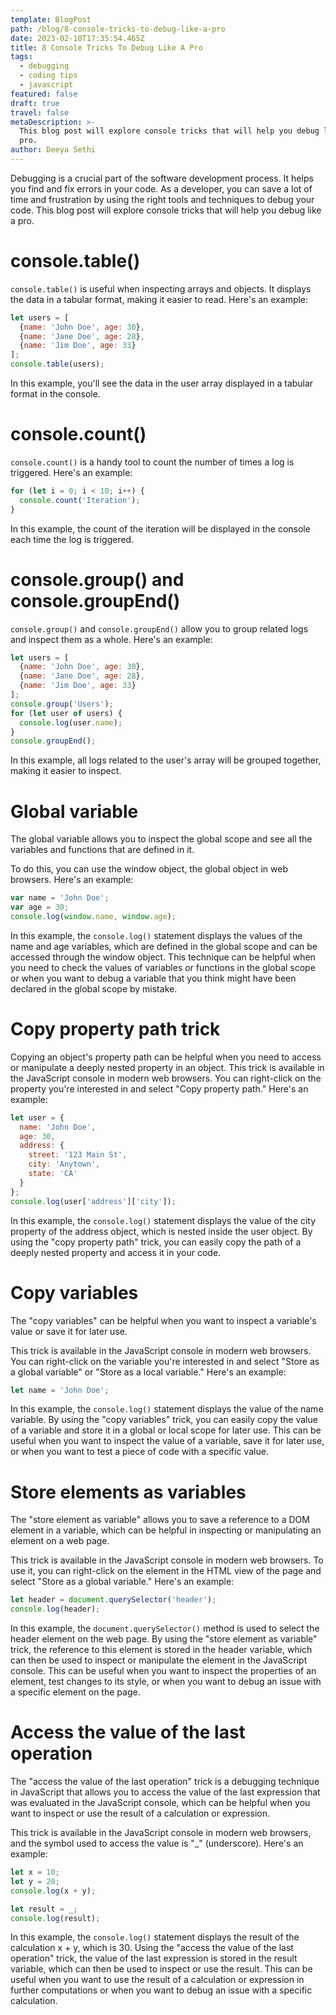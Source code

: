 ```yaml
---
template: BlogPost
path: /blog/8-console-tricks-to-debug-like-a-pro
date: 2023-02-10T17:35:54.465Z
title: 8 Console Tricks To Debug Like A Pro
tags:
  - debugging
  - coding tips
  - javascript
featured: false
draft: true
travel: false
metaDescription: >-
  This blog post will explore console tricks that will help you debug like a
  pro.
author: Deeya Sethi
---
```

Debugging is a crucial part of the software development process. It helps you find and fix errors in your code. As a developer, you can save a lot of time and frustration by using the right tools and techniques to debug your code. This blog post will explore console tricks that will help you debug like a pro.

# console.table()

`console.table()` is useful when inspecting arrays and objects. It displays the data in a tabular format, making it easier to read. Here's an example:

```javascript
let users = [
  {name: 'John Doe', age: 30},
  {name: 'Jane Doe', age: 28},
  {name: 'Jim Doe', age: 33}
];
console.table(users);
```

In this example, you'll see the data in the user array displayed in a tabular format in the console.

# console.count()

`console.count()` is a handy tool to count the number of times a log is triggered. Here's an example:

```javascript
for (let i = 0; i < 10; i++) {
  console.count('Iteration');
}
```

In this example, the count of the iteration will be displayed in the console each time the log is triggered.

# console.group() and console.groupEnd()

`console.group()` and `console.groupEnd()` allow you to group related logs and inspect them as a whole. Here's an example:

```javascript
let users = [
  {name: 'John Doe', age: 30},
  {name: 'Jane Doe', age: 28},
  {name: 'Jim Doe', age: 33}
];
console.group('Users');
for (let user of users) {
  console.log(user.name);
}
console.groupEnd();

```

In this example, all logs related to the user's array will be grouped together, making it easier to inspect.

# Global variable

The global variable allows you to inspect the global scope and see all the variables and functions that are defined in it.

To do this, you can use the window object, the global object in web browsers. Here's an example:

```javascript
var name = 'John Doe';
var age = 30;
console.log(window.name, window.age);

```


In this example, the `console.log()` statement displays the values of the name and age variables, which are defined in the global scope and can be accessed through the window object. This technique can be helpful when you need to check the values of variables or functions in the global scope or when you want to debug a variable that you think might have been declared in the global scope by mistake.

# Copy property path trick

Copying an object's property path can be helpful when you need to access or manipulate a deeply nested property in an object. This trick is available in the JavaScript console in modern web browsers. You can right-click on the property you're interested in and select "Copy property path." Here's an example:

```javascript
let user = {
  name: 'John Doe',
  age: 30,
  address: {
    street: '123 Main St',
    city: 'Anytown',
    state: 'CA'
  }
};
console.log(user['address']['city']);

```

In this example, the `console.log()` statement displays the value of the city property of the address object, which is nested inside the user object. By using the "copy property path" trick, you can easily copy the path of a deeply nested property and access it in your code.

# Copy variables

The "copy variables" can be helpful when you want to inspect a variable's value or save it for later use.

This trick is available in the JavaScript console in modern web browsers. You can right-click on the variable you're interested in and select "Store as a global variable" or "Store as a local variable." Here's an example:

```javascript
let name = 'John Doe';


```


In this example, the `console.log()` statement displays the value of the name variable. By using the "copy variables" trick, you can easily copy the value of a variable and store it in a global or local scope for later use. This can be useful when you want to inspect the value of a variable, save it for later use, or when you want to test a piece of code with a specific value.

# Store elements as variables

The "store element as variable" allows you to save a reference to a DOM element in a variable, which can be helpful in inspecting or manipulating an element on a web page.

This trick is available in the JavaScript console in modern web browsers. To use it, you can right-click on the element in the HTML view of the page and select "Store as a global variable." Here's an example:

```javascript
let header = document.querySelector('header');
console.log(header);

```


In this example, the `document.querySelector()` method is used to select the header element on the web page. By using the "store element as variable" trick, the reference to this element is stored in the header variable, which can then be used to inspect or manipulate the element in the JavaScript console. This can be useful when you want to inspect the properties of an element, test changes to its style, or when you want to debug an issue with a specific element on the page.

# Access the value of the last operation

The "access the value of the last operation" trick is a debugging technique in JavaScript that allows you to access the value of the last expression that was evaluated in the JavaScript console, which can be helpful when you want to inspect or use the result of a calculation or expression.

This trick is available in the JavaScript console in modern web browsers, and the symbol used to access the value is "_" (underscore). Here's an example:

```javascript
let x = 10;
let y = 20;
console.log(x + y);

let result = _;
console.log(result);

```

In this example, the `console.log()` statement displays the result of the calculation x + y, which is 30. Using the "access the value of the last operation" trick, the value of the last expression is stored in the result variable, which can then be used to inspect or use the result. This can be useful when you want to use the result of a calculation or expression in further computations or when you want to debug an issue with a specific calculation.
